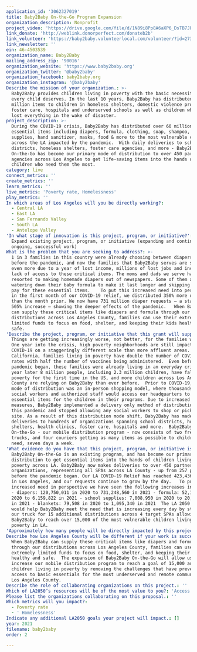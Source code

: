 ```yaml
---
application_id: '3062327019'
title: Baby2Baby On-the-Go Program Expansion
organization_description: Nonprofit
project_video: 'https://drive.google.com/file/d/1N89i8Pp8A6aXP6_DsTB7JFUSmWWL8P_A/view'
link_donate: 'http://weblink.donorperfect.com/donateb2b'
link_volunteer: 'https://baby2baby.volunteerlocal.com/volunteer/?id=27386'
link_newsletter: ''
ein: 46-4503539
organization_name: Baby2Baby
mailing_address_zip: '90016'
organization_website: 'https://www.baby2baby.org'
organization_twitter: '@baby2baby'
organization_facebook: baby2baby.org
organization_instagram: '@baby2baby'
Describe the mission of your organization.: >-
  Baby2Baby provides children living in poverty with the basic necessities that
  every child deserves. In the last 10 years, Baby2Baby has distributed over 150
  million items to children in homeless shelters, domestic violence programs,
  foster care, hospitals and underserved schools as well as children who have
  lost everything in the wake of disaster. 
project_description: >-
  During the COVID-19 crisis, Baby2Baby has distributed over 60 million
  essential items including diapers, formula, clothing, soap, shampoo, school
  supplies, hand sanitizer, masks, food & more to the most vulnerable children
  across the LA impacted by the pandemic.  With daily deliveries to school
  districts, homeless shelters, foster care agencies, and more - Baby2Baby
  On-the-Go has become our primary mode of distribution to over 450 partner
  agencies across Los Angeles to get life-saving items into the hands of
  children who need them the most.  
category: live
connect_metrics: ''
create_metrics: ''
learn_metrics: ''
live_metrics: 'Poverty rate, Homelessness'
play_metrics: ''
In which areas of Los Angeles will you be directly working?:
  - Central LA
  - East LA
  - San Fernando Valley
  - South LA
  - Antelope Valley
'In what stage of innovation is this project, program, or initiative?': >-
  Expand existing project, program, or initiative (expanding and continuing
  ongoing, successful work)
What is the problem that you are seeking to address?: >-
  1 in 3 families in this country were already choosing between diapers and food
  before the pandemic, and now the families that Baby2Baby serves are struggling
  even more due to a year of lost income, millions of lost jobs and increased
  lack of access to these critical items. The moms and dads we serve have
  resorted to making homemade diapers out of newspapers. Some of them are
  watering down their baby formula to make it last longer and skipping meals to
  pay for these essential items.    To put this increased need into perspective,
  in the first month of our COVID-19 relief, we distributed 350% more diapers
  than the month prior. We now have 731 million diaper requests – a startling
  505% increase – showing the deeper effects of the pandemic.   When Baby2Baby
  can supply these critical items like diapers and formula through our
  distributions across Los Angeles County, families can use their extremely
  limited funds to focus on food, shelter, and keeping their kids healthy and
  safe.
'Describe the project, program, or initiative that this grant will support to address the problem identified.': >-
  Things are getting increasingly worse, not better, for the families we serve.
  One year into the crisis, high poverty neighborhoods are still impacted by
  COVID-19 on a staggeringly different scale than more affluent areas. In
  California, families living in poverty have double the number of COVID case
  rates with half the number of vaccines being administered.  Even before the
  pandemic began, these families were already living in an everyday crisis. A
  year later 8 million people, including 2.3 million children, have fallen into
  poverty for the first time in the US, and more children across Los Angeles
  County are relying on Baby2Baby than ever before.  Prior to COVID-19, our main
  mode of distribution was an in-person shopping model, where thousands of
  social workers and authorized staff would access our headquarters to pick up
  essential items for the children in their programs. Due to increased safety
  measures, Baby2Baby implemented a delivery only method of distribution during
  this pandemic and stopped allowing any social workers to shop or pick up on
  site. As a result of this distribution mode shift, Baby2Baby has made
  deliveries to hundreds of organizations spanning school districts, homeless
  shelters, health clinics, foster care, hospitals and more.  Baby2Baby
  On-the-Go - our mobile distribution program - now consists of two freight
  trucks, and four couriers getting as many items as possible to children in
  need, seven days a week. 
'What evidence do you have that this project, program, or initiative is or will be successful, and how will you define and measure success?': >-
  Baby2Baby On-the-Go is an existing program, and has become our primary mode of
  distribution to get essential items into the hands of children living in
  poverty across LA. Baby2Baby now makes deliveries to over 450 partner
  organizations, representing all SPAs across LA County - up from 257 partners
  before the pandemic began. Our LA COVID-19 Relief has reached 423,436 children
  in Los Angeles, and our requests continue to grow by the day.   To put the
  increased need in perspective we have seen the following increases in requests
  - diapers: 120,750,011 in 2020 to 731,248,560 in 2021 - formula: 52,123 in
  2020 to 6,159,822 in 2021 - school supplies: 7,008,950 in 2020 to 20,912,950
  in 2021 - blankets: 79,508 in 2020 to 1,095,340 in 2021  The LA 2050 Grant
  would help Baby2Baby meet the need that is increasing every day by stocking
  our truck for 15 additional distributions across 4 target SPAs allowing
  Baby2Baby to reach over 15,000 of the most vulnerable children living in
  poverty in LA. 
'Approximately how many people will be directly impacted by this project, program, or initiative?': '15000'
Describe how Los Angeles County will be different if your work is successful.: >-
  When Baby2Baby can supply these critical items like diapers and formula
  through our distributions across Los Angeles County, families can use their
  extremely limited funds to focus on food, shelter, and keeping their kids
  healthy and safe.  The expansion of Baby2Baby On-the-Go will allow us to
  increase our mobile distribution program to reach a goal of 15,000 additional
  children living in poverty by removing the challenges that have prevented
  access to basic essentials for the most underserved and remote communities in
  Los Angeles County.
Describe the role of collaborating organizations on this project.: ''
Which of LA2050’s resources will be of the most value to you?: 'Access to the LA2050 community,Volunteer recruitment'
Please list the organizations collaborating on this proposal.: ''
Which metrics will you impact?:
  - Poverty rate
  - ' Homelessness'
Indicate any additional LA2050 goals your project will impact.: []
year: 2021
filename: baby2baby
order: 2

---
```

